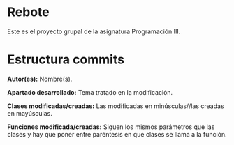# Rebote
Este es el proyecto grupal de la asignatura Programación III.

# Estructura commits
  **Autor(es):** Nombre(s).
  
  **Apartado desarrollado:** Tema tratado en la modificación.
  
  **Clases modificadas/creadas:** Las modificadas en minúsculas//las creadas en mayúsculas.
    
  **Funciones modificada/creadas:** Siguen los mismos parámetros que las clases y hay que poner entre paréntesis en que clases se llama a la función.
